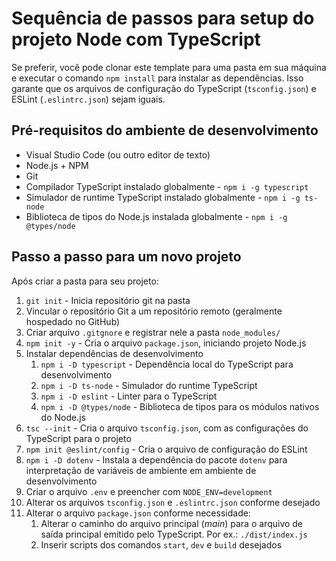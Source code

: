 # Sequência de passos para setup do projeto Node com TypeScript
Se preferir, você pode clonar este template para uma pasta em sua máquina e executar o comando `npm install` para instalar as dependências.
Isso garante que os arquivos de configuração do TypeScript (`tsconfig.json`) e ESLint (`.eslintrc.json`) sejam iguais.
## Pré-requisitos do ambiente de desenvolvimento
- Visual Studio Code (ou outro editor de texto)
- Node.js + NPM
- Git
- Compilador TypeScript instalado globalmente - `npm i -g typescript`
- Simulador de runtime TypeScript instalado globalmente - `npm i -g ts-node`
- Biblioteca de tipos do Node.js instalada globalmente - `npm i -g @types/node`
## Passo a passo para um novo projeto
Após criar a pasta para seu projeto:
1. `git init` - Inicia repositório git na pasta
2. Vincular o repositório Git a um repositório remoto (geralmente hospedado no GitHub)
3. Criar arquivo `.gitgnore` e registrar nele a pasta `node_modules/`
4. `npm init -y` - Cria o arquivo `package.json`, iniciando projeto Node.js
5. Instalar dependências de desenvolvimento
   1. `npm i -D typescript` - Dependência local do TypeScript para desenvolvimento
   2. `npm i -D ts-node` - Simulador do runtime TypeScript
   3. `npm i -D eslint` - Linter para o TypeScript
   4. `npm i -D @types/node` - Biblioteca de tipos para os módulos nativos do Node.js
6. `tsc --init` - Cria o arquivo `tsconfig.json`, com as configurações do TypeScript para o projeto
7. `npm init @eslint/config` - Cria o arquivo de configuração do ESLint
8. `npm i -D dotenv` - Instala a dependência do pacote `dotenv` para interpretação de variáveis de ambiente em ambiente de desenvolvimento
9. Criar o arquivo `.env` e preencher com `NODE_ENV=development`
10. Alterar os arquivos `tsconfig.json` e `.eslintrc.json` conforme desejado
11. Alterar o arquivo `package.json` conforme necessidade:
    1. Alterar o caminho do arquivo principal (*main*) para o arquivo de saída principal emitido pelo TypeScript. Por ex.: `./dist/index.js`
    2. Inserir scripts dos comandos `start`, `dev` e `build` desejados